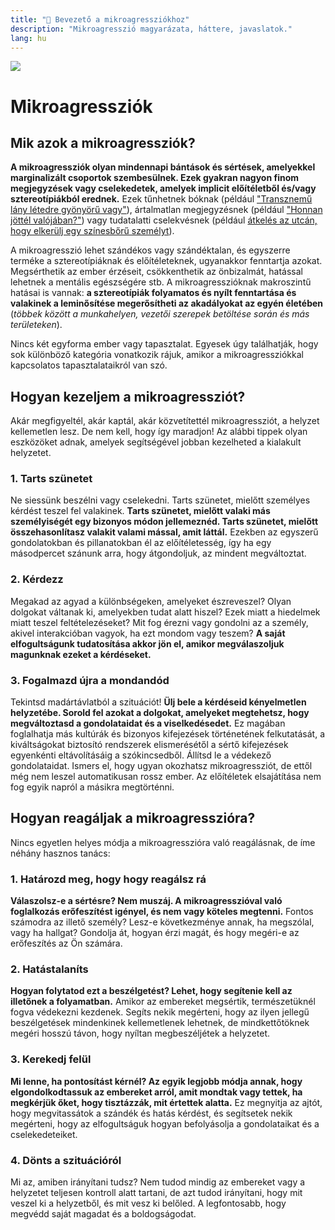 ```yaml
---
title: "🚫 Bevezető a mikroagressziókhoz"
description: "Mikroagresszió magyarázata, háttere, javaslatok."
lang: hu
---
```


<div class="header-image"><img src="assets/images/undraw_feeling_blue.svg" /></div>

# Mikroagressziók

## Mik azok a mikroagressziók?

**A mikroagressziók olyan mindennapi bántások és sértések, amelyekkel marginalizált csoportok szembesülnek. Ezek gyakran nagyon finom megjegyzések vagy cselekedetek, amelyek implicit előítéletből és/vagy sztereotípiákból erednek.** Ezek tűnhetnek bóknak (például ["Transznemű lány létedre gyönyörű vagy"](/#/TODO)), ártalmatlan megjegyzésnek (például ["Honnan jöttél valójában?"](/#/TODO)) vagy tudatalatti cselekvésnek (például [átkelés az utcán, hogy elkerülj egy színesbőrű személyt](/#/TODO)).

A mikroagresszió lehet szándékos vagy szándéktalan, és egyszerre terméke a sztereotípiáknak és előítéleteknek, ugyanakkor fenntartja azokat. Megsérthetik az ember érzéseit, csökkenthetik az önbizalmát, hatással lehetnek a mentális egészségére stb. A mikroagresszióknak makroszintű hatásai is vannak: **a sztereotípiák folyamatos és nyílt fenntartása és valakinek a leminősítése megerősítheti az akadályokat az egyén életében** (*többek között a munkahelyen, vezetői szerepek betöltése során és más területeken*).

Nincs két egyforma ember vagy tapasztalat. Egyesek úgy találhatják, hogy sok különböző kategória vonatkozik rájuk, amikor a mikroagressziókkal kapcsolatos tapasztalataikról van szó.

## Hogyan kezeljem a mikroagressziót?

Akár megfigyeltél, akár kaptál, akár közvetítettél mikroagressziót, a helyzet kellemetlen lesz. De nem kell, hogy így maradjon! Az alábbi tippek olyan eszközöket adnak, amelyek segítségével jobban kezelheted a kialakult helyzetet.

### 1. Tarts szünetet

Ne siessünk beszélni vagy cselekedni. Tarts szünetet, mielőtt személyes kérdést teszel fel valakinek. **Tarts szünetet, mielőtt valaki más személyiségét egy bizonyos módon jellemeznéd. Tarts szünetet, mielőtt összehasonlítasz valakit valami mással, amit láttál.** Ezekben az egyszerű gondolatokban és pillanatokban él az előítéletesség, így ha egy másodpercet szánunk arra, hogy átgondoljuk, az mindent megváltoztat.

### 2. Kérdezz
Megakad az agyad a különbségeken, amelyeket észreveszel? Olyan dolgokat váltanak ki, amelyekben tudat alatt hiszel? Ezek miatt a hiedelmek miatt teszel feltételezéseket? Mit fog érezni vagy gondolni az a személy, akivel interakcióban vagyok, ha ezt mondom vagy teszem? **A saját elfogultságunk tudatosítása akkor jön el, amikor megválaszoljuk magunknak ezeket a kérdéseket.**

### 3. Fogalmazd újra a mondandód
Tekintsd madártávlatból a szituációt! **Ülj bele a kérdéseid kényelmetlen helyzetébe. Sorold fel azokat a dolgokat, amelyeket megtehetsz, hogy megváltoztasd a gondolataidat és a viselkedésedet.** Ez magában foglalhatja más kultúrák és bizonyos kifejezések történetének felkutatását, a kiváltságokat biztosító rendszerek elismerésétől a sértő kifejezések egyenkénti eltávolításáig a szókincsedből. Állítsd le a védekező gondolataidat. Ismers el, hogy ugyan okozhatsz mikroagressziót, de ettől még nem leszel automatikusan rossz ember. Az előítéletek elsajátítása nem fog egyik napról a másikra megtörténni.

## Hogyan reagáljak a mikroagresszióra?

Nincs egyetlen helyes módja a mikroagresszióra való reagálásnak, de íme néhány hasznos tanács:

### 1. Határozd meg, hogy hogy reagálsz rá
**Válaszolsz-e a sértésre? Nem muszáj. A mikroagresszióval való foglalkozás erőfeszítést igényel, és nem vagy köteles megtenni.** Fontos számodra az illető személy? Lesz-e következménye annak, ha megszólal, vagy ha hallgat? Gondolja át, hogyan érzi magát, és hogy megéri-e az erőfeszítés az Ön számára.


### 2. Hatástalaníts
**Hogyan folytatod ezt a beszélgetést? Lehet, hogy segítenie kell az illetőnek a folyamatban.** Amikor az embereket megsértik, természetüknél fogva védekezni kezdenek. Segíts nekik megérteni, hogy az ilyen jellegű beszélgetések mindenkinek kellemetlenek lehetnek, de mindkettőtöknek megéri hosszú távon, hogy nyíltan megbeszéljétek a helyzetet.

### 3. Kerekedj felül
**Mi lenne, ha pontosítást kérnél? Az egyik legjobb módja annak, hogy elgondolkodtassuk az embereket arról, amit mondtak vagy tettek, ha megkérjük őket, hogy tisztázzák, mit értettek alatta.** Ez megnyitja az ajtót, hogy megvitassátok a szándék és hatás kérdést, és segítsetek nekik megérteni, hogy az elfogultságuk hogyan befolyásolja a gondolataikat és a cselekedeteiket.

### 4. Dönts a szituációról
Mi az, amiben irányítani tudsz? Nem tudod mindig az embereket vagy a helyzetet teljesen kontroll alatt tartani, de azt tudod irányítani, hogy mit veszel ki a helyzetből, és mit vesz ki belőled. A legfontosabb, hogy megvédd saját magadat és a boldogságodat.
